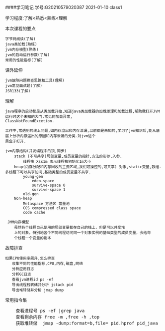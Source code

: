 ####学习笔记 学号:G20210579020387 2021-01-10
class1

学习程度:了解<熟悉<熟练<理解

本次课程的要点
    
    字节码阅读(了解)
    java类加载(熟练)
    jvm内存模型(熟练)
    jvm的启动运行参数(了解)
    常用的性能指标(了解)
    
课外延伸

    jvm故障问题排查思路和工具(理解)
    jvm常见面试题(了解)       
    JSR133(了解)
理解

    java程序的启动都是从类加载开始,知道java类加载器的加载原理和加载过程,帮助我打开JVM运行时这个未知的大门.常见的加载异常,
    ClassNotFoundExcetion.
    
    工作中,常遇到的线上问题,如内存溢出和内存泄漏,以前都是未知的,学习了jvm知识后,能从底层上分析内存溢出的原因和内存泄漏的分类.对jvm这个
    黑盒子打开.
    
    jvm内存结构(并发编程中的锁,同步)
        stack (不可共享)局部变量,成员变量的指针,方法的形参,入参,
            线程栈 Xss1m 表示线程栈初始化1m大小
        heap(内存分配和内存回收的主要区域,我们可操控的,可共享) 对象,static变量,数组. 多线程下可以共享访问,基础类型的成员变量不共享.
            young-gen
                eden-space
                survive-space 0
                survive-space 1
            old-gen    
        Non-heap
            Metaspace 方法区 常量池
            CCS compressed class space 
            code cache
            
     JMM内存模型
        虽然各个线程自己使用的局部变量都在自己的栈上，但是可以共享堆
        上的对象，特别地各个不同线程访问同一个对象实例的基础类型的成员变量，会给每
        个线程一个变量的副本   


故障排查

    如果CPU使用率飙升,怎么排查
       收集不同的性能指标,CPU,内存,磁盘,网络
       分析应用日志
       分析GC日志
       查看jvm进程id ps -ef 
       导出线程栈转储并分析 jstack pid
       导出堆转储并分析 jmap dump 
常用指令集
<pre>
    查看进程号 ps -ef |grep java
    查看剩余内存 free -m ,free -h ,top
    获取堆转储  jmap -dump:format=b,file= pid.hprof pid_java
    
</pre>